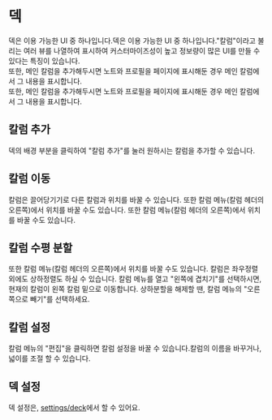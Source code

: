# 덱

덱은 이용 가능한 UI 중 하나입니다.덱은 이용 가능한 UI 중 하나입니다."칼럼"이라고 불리는 여러 뷰를 나열하여 표시하여 커스터마이즈성이 높고 정보량이 많은 UI를 만들 수 있다는 특징이 있습니다.\
또한, 메인 칼럼을 추가해두시면 노트와 프로필을 페이지에 표시해둔 경우 메인 칼럼에서 그 내용을 표시합니다.  
또한, 메인 칼럼을 추가해두시면 노트와 프로필을 페이지에 표시해둔 경우 메인 칼럼에서 그 내용을 표시합니다.

## 칼럼 추가

덱의 배경 부분을 클릭하여 "칼럼 추가"를 눌러 원하시는 칼럼을 추가할 수 있습니다.

## 칼럼 이동

칼럼은 끌어당기기로 다른 칼럼과 위치를 바꿀 수 있습니다. 또한 칼럼 메뉴(칼럼 헤더의 오른쪽)에서 위치를 바꿀 수도 있습니다. 또한 칼럼 메뉴(칼럼 헤더의 오른쪽)에서 위치를 바꿀 수도 있습니다.

## 칼럼 수평 분할

또한 칼럼 메뉴(칼럼 헤더의 오른쪽)에서 위치를 바꿀 수도 있습니다. 칼럼은 좌우정렬 외에도 상하정렬도 하실 수 있습니다. 칼럼 메뉴를 열고 "왼쪽에 겹치기"를 선택하시면, 현재의 칼럼이 왼쪽 칼럼 밑으로 이동합니다. 상하분할을 해제할 땐, 칼럼 메뉴의 "오른쪽으로 빼기"를 선택하세요.

## 칼럼 설정

칼럼 메뉴의 "편집"을 클릭하면 칼럼 설정을 바꿀 수 있습니다.칼럼의 이름을 바꾸거나, 넓이를 조절 할 수 있습니다.

## 덱 설정

덱 설정은, [settings/deck](x-mi-web://settings/deck)에서 할 수 있어요.
